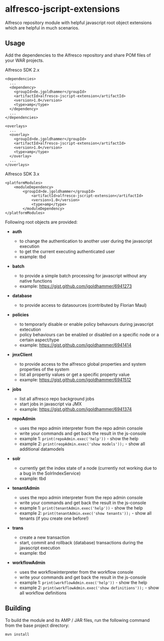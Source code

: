 alfresco-jscript-extensions
===========================

Alfresco repository module with helpful javascript root object extensions which are helpful in much scenarios.

Usage
--------

Add the dependencies to the Alfresco repository and share POM files of your WAR projects.

Alfresco SDK 2.x

    <dependencies>
      ...
      <dependency>
        <groupId>de.jgoldhammer</groupId>
        <artifactId>alfresco-jscript-extension</artifactId>
        <version>1.0</version>
        <type>amp</type>
      </dependency>
      ...
    </dependencies>

    <overlays>
      ...
      <overlay>
        <groupId>de.jgoldhammer</groupId>
        <artifactId>alfresco-jscript-extension</artifactId>
        <version>1.0</version>
        <type>amp</type>
      </overlay>
      ...
    </overlays>

Alfresco SDK 3.x

	<platformModules>
		<moduleDependency>
			<groupId>de.jgoldhammer</groupId>
	        	<artifactId>alfresco-jscript-extension</artifactId>
	        	<version>1.0</version>
	        	<type>amp</type>
        	</moduleDependency>
	</platformModules>
   

Following root objects are provided:
* **auth**
	* to change the authentication to another user during the javascript execution
	* to get the current executing authenticated user
	* example: tbd
		
* **batch** 
	* to provide a simple batch processing for javascript without any native functions
	* example: https://gist.github.com/jgoldhammer/6941273
	
* **database** 
	* to provide access to datasources (contributed by Florian Maul)
	 
* **policies** 
	* to temporarly disable or enable policy behavours during javascript extecution
	* policy behaviours can be enabled or disabled on a specific node or a certain aspect/type
	* example: https://gist.github.com/jgoldhammer/6941414
	
* **jmxClient** 
	* to provide access to the alfresco global properties and system properties of the system
	* list all propertiy values or get a specific property value
	* example: https://gist.github.com/jgoldhammer/6941512
	
* **jobs** 
	* list all alfresco repo background jobs
	* start jobs in javascript via JMX
	* example: https://gist.github.com/jgoldhammer/6941374

* **repoAdmin** 
	* uses the repo admin interpreter from the repo admin console
	* write your commands and get back the result in the js-console
	* example 1: ```print(repoAdmin.exec('help'))``` - show the help
	* example 2: ```print(reopAdmin.exec('show models'));```  - show all additional datamodels

* **solr** 
	* currently get the index state of a node (currently not working due to a bug in the SolrIndexService)
	* example: tbd
	
* **tenantAdmin** 
	* uses the repo admin interpreter from the repo admin console
	* write your commands and get back the result in the js-console
	* example 1: ```print(tenantAdmin.exec('help'))``` - show the help
	* example 2: ```print(tenantAdmin.exec('show tenants'));```  - show all tenants (if you create one before!)
	
* **trans** 
	* create a new transaction
	* start, commit and rollback (database) transactions during the javascript execution
	* example: tbd
	
* **workflowAdmin** 
	* uses the workflowinterpreter from the workflow console
	* write your commands and get back the result in the js-console
	* example 1: ```print(workflowAdmin.exec('help'))``` - show the help
	* example 2: ```print(workflowAdmin.exec('show definitions'));```  - show all workflow definitions
 
Building
--------

To build the module and its AMP / JAR files, run the following command from the base 
project directory:

    mvn install




